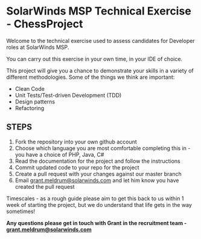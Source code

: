 # SolarWinds MSP Technical Exercise - ChessProject

Welcome to the technical exercise used to assess candidates for Developer roles at SolarWinds MSP.

You can carry out this exercise in your own time, in your IDE of choice.

This project will give you a chance to demonstrate your skills in a variety of different methodologies.
Some of the things we think are important:
* Clean Code
* Unit Tests/Test-driven Development (TDD)
* Design patterns
* Refactoring

## STEPS  
1. Fork the repository into your own github account   
2. Choose which language you are most comfortable completing this in - you have a choice of PHP, Java, C#  
3. Read the documentation for the project and follow the instructions  
4. Commit updated code to your repo for the project
5. Create a pull request with your changes against our master branch
6. Email [grant.meldrum@solarwinds.com](mailto:grant.meldrum@solarwinds.com?subject=Developer%20ChessProject%20Completed) and let him know you have created the pull request 

Timescales - as a rough guide please aim to get this back to us within 1 week of starting the project, but we do understand that life gets in the way sometimes!

__Any questions please get in touch with Grant in the recruitment team - [grant.meldrum@solarwinds.com](mailto:grant.meldrum@solarwinds.com?subject=Developer%20ChessProject)__
